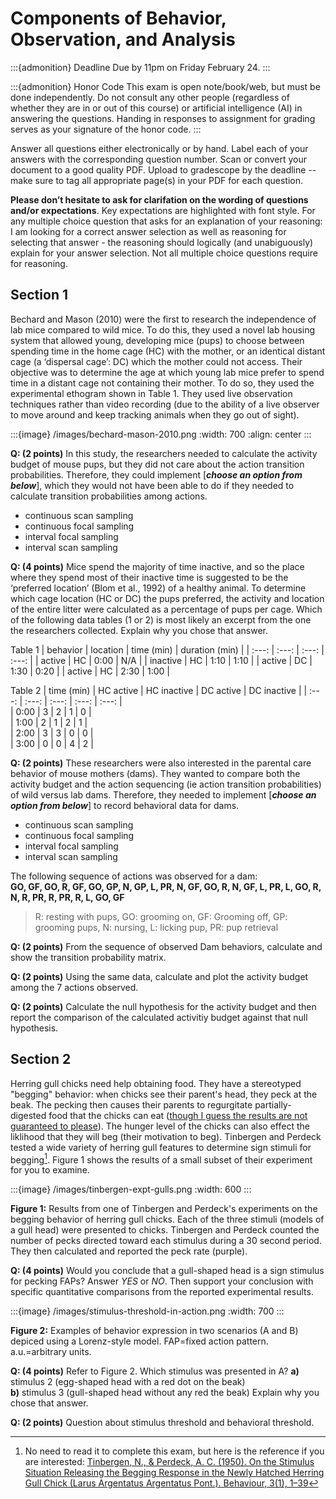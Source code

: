 # Components of Behavior, Observation, and Analysis


:::{admonition} Deadline
Due by 11pm on Friday February 24.
:::

:::{admonition} Honor Code
This exam is open note/book/web, but must be done independently. Do not consult any other people (regardless of whether they are in or out of this course) or artificial intelligence (AI) in answering the questions. Handing in responses to assignment for grading serves as your signature of the honor code.
:::

Answer all questions either electronically or by hand. Label each of your answers with the corresponding question number. Scan or convert your document to a good quality PDF. Upload to gradescope by the deadline -- make sure to tag all appropriate page(s) in your PDF for each question. 

**Please don’t hesitate to ask for clarifation on the wording of questions and/or expectations**. Key expectations are highlighted with font style. For any multiple choice question that asks for an explanation of your reasoning: I am looking for a correct answer selection as well as reasoning for selecting that answer - the reasoning should logically (and unabiguously) explain for your answer selection. Not all multiple choice questions require for reasoning.



## Section 1 

Bechard and Mason (2010) were the first to research the independence of lab mice compared to wild mice. To do this, they used a novel lab housing system that allowed young, developing mice (pups) to choose between spending time in the home cage (HC) with the mother, or an identical distant cage (a ‘dispersal cage’: DC) which the mother could not access. Their objective was to determine the age at which young lab mice prefer to spend time in a distant cage not containing their mother. To do so, they used the experimental ethogram shown in Table 1. They used live observation techniques rather than video recording (due to the ability of a live observer to move around and keep tracking animals when they go out of sight). 

:::{image} /images/bechard-mason-2010.png
:width: 700
:align: center
:::


**Q: (2 points)** In this study, the researchers needed to calculate the activity budget of mouse pups, but they did not care about the action transition probabilities. Therefore, they could implement [***choose an option from below***], which they would not have been able to do if they needed to calculate transition probabilities among actions. 
- continuous scan sampling
- continuous focal sampling
- interval focal sampling
- interval scan sampling

**Q: (4 points)** Mice spend the majority of time inactive, and so the place where they spend most of their inactive time is suggested to be the ‘preferred location’ (Blom et al., 1992) of a healthy animal. To determine which cage location (HC or DC) the pups preferred, the activity and location of the entire litter were calculated as a percentage of pups per cage. Which of the following data tables (1 or 2) is most likely an excerpt from the one the researchers collected. Explain why you chose that answer. 

Table 1
| behavior | location | time (min) | duration (min) |
| :---:  | :---: | :---: | :---:  |
| active  |  HC |  0:00 | N/A  |
| inactive  | HC  | 1:10  | 1:10  |
| active  |  DC |  1:30 | 0:20  |
| active | HC  | 2:30  |  1:00 |

Table 2
| time (min) | HC active | HC inactive | DC active | DC inactive |
| :---:  | :---: | :---: | :---:  | :---: |  
| 0:00  | 3 | 2 | 1  | 0 |  
| 1:00  | 2 | 1 | 2  | 1 |  
| 2:00  | 3 | 3 | 0  | 0 |  
| 3:00  | 0 | 0 | 4  | 2 |  


**Q: (2 points)** These researchers were also interested in the parental care behavior of mouse mothers (dams). They wanted to compare both the activity budget and the action sequencing (ie action transition probabilities) of wild versus lab dams. Therefore, they needed to implement [***choose an option from below***] to record behavioral data for dams.
- continuous scan sampling
- continuous focal sampling
- interval focal sampling
- interval scan sampling


The following sequence of actions was observed for a dam:  
**GO, GF, GO, R, GF, GO, GP, N, GP, L, PR, N, GF, GO, R, N, GF, L, PR, L, GO, R, N, R, PR, R, PR, R, L, GO, GF** 
> R: resting with pups, GO: grooming on, GF: Grooming off, GP: grooming pups, N: nursing, L: licking pup, PR: pup retrieval


**Q: (2 points)** From the sequence of observed Dam behaviors, calculate and show the transition probability matrix. 

**Q: (2 points)** Using the same data, calculate and plot the activity budget among the 7 actions observed. 

**Q: (2 points)** Calculate the null hypothesis for the activity budget and then report the comparison of the calculated activitiy budget against that null hypothesis. 


## Section 2 

Herring gull chicks need help obtaining food. They have a stereotyped "begging" behavior: when chicks see their parent's head, they peck at the beak. The pecking then causes their parents to regurgitate partially-digested food that the chicks can eat ([though I guess the results are not guaranteed to please](https://youtu.be/a-ek4225__I)). The hunger level of the chicks can also effect the liklihood that they will beg (their motivation to beg). Tinbergen and Perdeck tested a wide variety of herring gull features to determine sign stimuli for begging[^tinbergen-gulls-1950]. Figure 1 shows the results of a small subset of their experiment for you to examine. 

[^tinbergen-gulls-1950]: No need to read it to complete this exam, but here is the reference if you are interested:	[Tinbergen, N., & Perdeck, A. C. (1950). On the Stimulus Situation Releasing the Begging Response in the Newly Hatched Herring Gull Chick (Larus Argentatus Argentatus Pont.). Behaviour, 3(1), 1–39](http://www.jstor.org/stable/4532715)

:::{image} /images/tinbergen-expt-gulls.png
:width: 600
:::

**Figure 1:** Results from one of Tinbergen and Perdeck's experiments on the begging behavior of herring gull chicks. Each of the three stimuli (models of a gull head) were presented to chicks. Tinbergen and Perdeck counted the number of pecks directed toward each stimulus during a 30 second period. They then calculated and reported the peck rate (purple). 

**Q: (4 points)** Would you conclude that a gull-shaped head is a sign stimulus for pecking FAPs? Answer *YES* or *NO*. Then support your conclusion with specific quantitative comparisons from the reported experimental results.     


:::{image} /images/stimulus-threshold-in-action.png
:width: 700
:::

**Figure 2:** Examples of behavior expression in two scenarios (A and B) depiced using a Lorenz-style model. FAP=fixed action pattern. a.u.=arbitrary units. 

**Q: (4 points)** Refer to Figure 2. Which stimulus was presented in A? 
**a)** stimulus 2 (egg-shaped head with a red dot on the beak)  
**b)** stimulus 3 (gull-shaped head without any red the beak)
Explain why you chose that answer.

**Q: (2 points)** Question about stimulus threshold and behavioral threshold.

